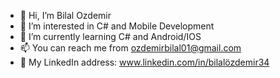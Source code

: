 - 👋 Hi, I’m Bilal Ozdemir
- 👀 I’m interested in C# and Mobile Development
- 🌱 I’m currently learning C# and Android/IOS
- 📫 You can reach me from ozdemirbilal01@gmail.com
- 🧰 My LinkedIn address: www.linkedin.com/in/bilalözdemir34
